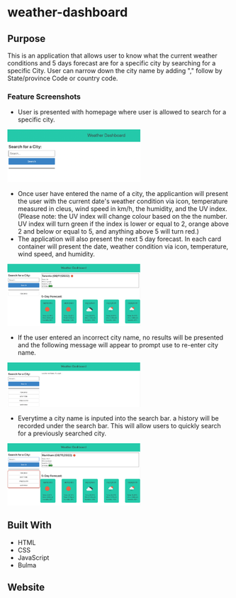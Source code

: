 # weather-dashboard

## Purpose
This is an application that allows user to know what the current weather conditions and 5 days forecast are for a specific city by searching for a specific City. User can narrow down the city name by adding "," follow by State/province Code or country code.

### Feature Screenshots
* User is presented with homepage where user is allowed to search for a specific city.
<img src="./assets/img/homepage.png" width ="300">

* Once user have entered the name of a city, the applicantion will present the user with the current date's weather condition via icon, temperature measured in cleus, wind speed in km/h, the humidity, and the UV index. (Please note: the UV index will change colour based on the the number. UV index will turn green if the index is lower or equal to 2, orange above 2 and below or equal to 5, and anything above 5 will turn red.) <br/>
* The application will also present the next 5 day forecast. In each card container will present the date, weather condition via icon, temperature, wind speed, and humidity.
<img src="./assets/img/results.png" width ="300">

* If the user entered an incorrect city name, no results will be presented and the following message will appear to prompt use to re-enter city name.
<img src="./assets/img/falseentry.png" width ="300">

* Everytime a city name is inputed into the search bar. a history will be recorded under the search bar. This will allow users to quickly search for a previously searched city.
<img src="./assets/img/quicksearch.png" width ="300">

## Built With
* HTML
* CSS
* JavaScript
* Bulma

## Website
